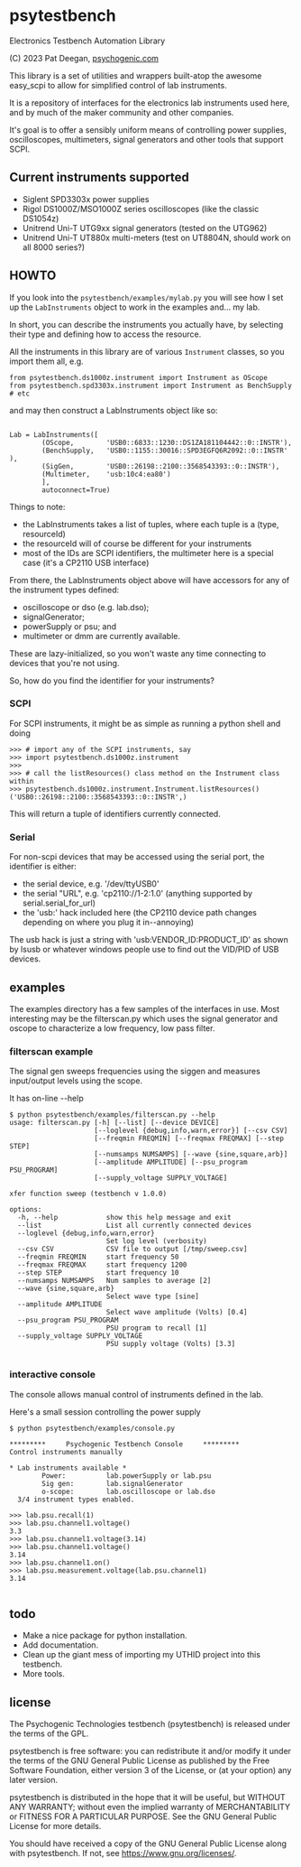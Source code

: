# psytestbench
Electronics Testbench Automation Library

(C) 2023 Pat Deegan, [psychogenic.com](https://psychogenic.com)

This library is a set of utilities and wrappers built-atop the awesome easy_scpi
to allow for simplified control of lab instruments.

It is a repository of interfaces for the electronics lab instruments used here, and by much of the maker community and other companies.

It's goal is to offer a sensibly uniform means of controlling power supplies, 
oscilloscopes, multimeters, signal generators and other tools that support SCPI.

## Current instruments supported

 * Siglent SPD3303x power supplies
 * Rigol DS1000Z/MSO1000Z series oscilloscopes (like the classic DS1054z)
 * Unitrend Uni-T UTG9xx signal generators (tested on the UTG962)
 * Unitrend Uni-T UT880x multi-meters (test on UT8804N, should work on all 8000 series?)



## HOWTO

If you look into the `psytestbench/examples/mylab.py` you will see how I set up the `LabInstruments` 
object to work in the examples and... my lab.

In short, you can describe the instruments you actually have, by selecting their type and defining 
how to access the resource.

All the instruments in this library are of various `Instrument` classes, so you import them all, e.g.

```
from psytestbench.ds1000z.instrument import Instrument as OScope
from psytestbench.spd3303x.instrument import Instrument as BenchSupply
# etc

```
and may then construct a LabInstruments object like so:

```

Lab = LabInstruments([
        (OScope,        'USB0::6833::1230::DS1ZA181104442::0::INSTR'),
        (BenchSupply,   'USB0::1155::30016::SPD3EGFQ6R2092::0::INSTR' ),
        (SigGen,        'USB0::26198::2100::3568543393::0::INSTR'),
        (Multimeter,    'usb:10c4:ea80')
        ],
        autoconnect=True)

```

Things to note:
  * the LabInstruments takes a list of tuples, where each tuple is a (type, resourceId)
  * the resourceId will of course be different for your instruments
  * most of the IDs are SCPI identifiers, the multimeter here is a special case (it's a CP2110 USB interface)

From there, the LabInstruments object above will have accessors for any of the instrument types defined:
	
 * oscilloscope or dso (e.g. lab.dso);
 * signalGenerator;
 * powerSupply or psu; and
 * multimeter or dmm
are currently available.

These are lazy-initialized, so you won't waste any time connecting to devices that you're not using.

  
So, how do you find the identifier for your instruments?

### SCPI

For SCPI instruments, it might be as simple as running a python shell and doing

```
>>> # import any of the SCPI instruments, say
>>> import psytestbench.ds1000z.instrument
>>> 
>>> # call the listResources() class method on the Instrument class within
>>> psytestbench.ds1000z.instrument.Instrument.listResources()
('USB0::26198::2100::3568543393::0::INSTR',)
```

This will return a tuple of identifiers currently connected.

### Serial

For non-scpi devices that may be accessed using the serial port, the identifier is either:

 * the serial device, e.g. '/dev/ttyUSB0'
 * the serial "URL", e.g. 'cp2110://1-2:1.0' (anything supported by serial.serial_for_url)
 * the 'usb:' hack included here (the CP2110 device path changes depending on where you plug it in--annoying)

The usb hack is just a string with 'usb:VENDOR_ID:PRODUCT_ID' as shown by lsusb or whatever windows people use to find out the VID/PID of USB devices.

## examples

The examples directory has a few samples of the interfaces in use.  Most interesting may be the filterscan.py which uses the signal generator and oscope to characterize a low frequency, low pass filter.

### filterscan example

The signal gen sweeps frequencies using the siggen and measures input/output levels using the scope.

It has on-line --help


```
$ python psytestbench/examples/filterscan.py --help
usage: filterscan.py [-h] [--list] [--device DEVICE]
                     [--loglevel {debug,info,warn,error}] [--csv CSV]
                     [--freqmin FREQMIN] [--freqmax FREQMAX] [--step STEP]
                     [--numsamps NUMSAMPS] [--wave {sine,square,arb}]
                     [--amplitude AMPLITUDE] [--psu_program PSU_PROGRAM]
                     [--supply_voltage SUPPLY_VOLTAGE]

xfer function sweep (testbench v 1.0.0)

options:
  -h, --help            show this help message and exit
  --list                List all currently connected devices
  --loglevel {debug,info,warn,error}
                        Set log level (verbosity)
  --csv CSV             CSV file to output [/tmp/sweep.csv]
  --freqmin FREQMIN     start frequency 50
  --freqmax FREQMAX     start frequency 1200
  --step STEP           start frequency 10
  --numsamps NUMSAMPS   Num samples to average [2]
  --wave {sine,square,arb}
                        Select wave type [sine]
  --amplitude AMPLITUDE
                        Select wave amplitude (Volts) [0.4]
  --psu_program PSU_PROGRAM
                        PSU program to recall [1]
  --supply_voltage SUPPLY_VOLTAGE
                        PSU supply voltage (Volts) [3.3]


```


### interactive console

The console allows manual control of instruments defined in the lab.

Here's a small session controlling the power supply


```
$ python psytestbench/examples/console.py                                                                 
                                                                              
*********     Psychogenic Testbench Console     *********                       
Control instruments manually                                                    
                                                                                
* Lab instruments available *                                                   
        Power:          lab.powerSupply or lab.psu                              
        Sig gen:        lab.signalGenerator                                     
        o-scope:        lab.oscilloscope or lab.dso                             
  3/4 instrument types enabled.                                
     
>>> lab.psu.recall(1)
>>> lab.psu.channel1.voltage()
3.3
>>> lab.psu.channel1.voltage(3.14)
>>> lab.psu.channel1.voltage()
3.14
>>> lab.psu.channel1.on()
>>> lab.psu.measurement.voltage(lab.psu.channel1)
3.14


```
## todo


 * Make a nice package for python installation.
 * Add documentation.
 * Clean up the giant mess of importing my UTHID project into this testbench.
 * More tools.

## license 

The Psychogenic Technologies testbench (psytestbench) is released under the terms
of the GPL.

   psytestbench is free software: you can redistribute it and/or modify it under 
   the terms of the GNU General Public License as published by the Free Software 
   Foundation, either version 3 of the License, or (at your option) any later version.

   psytestbench is distributed in the hope that it will be useful, but WITHOUT ANY 
   WARRANTY; without even the implied warranty of MERCHANTABILITY or FITNESS FOR A 
   PARTICULAR PURPOSE. See the GNU General Public License for more details.

You should have received a copy of the GNU General Public License along with psytestbench. 
If not, see <https://www.gnu.org/licenses/>.
